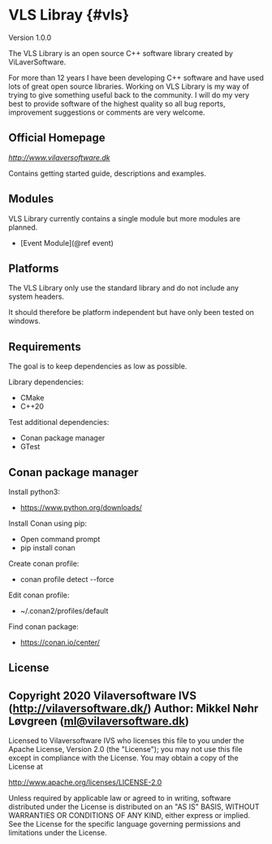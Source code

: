 ﻿# VLS Libray {#vls}
Version 1.0.0

The VLS Library is an open source C++ software library created by ViLaverSoftware.

For more than 12 years I have been developing C++ software and have used lots of great open source libraries. 
Working on VLS Library is my way of trying to give something useful back to the community.
I will do my very best to provide software of the highest quality so all bug reports, improvement suggestions or comments are very welcome. 


## Official Homepage
*http://www.vilaversoftware.dk*

Contains getting started guide, descriptions and examples.


## Modules
VLS Library currently contains a single module but more modules are planned. 

 * [Event Module](@ref event)

 ## Platforms
 The VLS Library only use the standard library and do not include any system headers.

 It should therefore be platform independent but have only been tested on windows. 


 ## Requirements
 The goal is to keep dependencies as low as possible.

 Library dependencies:
 - CMake
 - C++20

 Test additional dependencies:
  - Conan package manager
  - GTest
  
## Conan package manager
Install python3:
 - https://www.python.org/downloads/

Install Conan using pip:
 - Open command prompt
 - pip install conan
 
Create conan profile:
 - conan profile detect --force
 
Edit conan profile:
 - ~/.conan2/profiles/default

Find conan package:
- https://conan.io/center/



## License
Copyright 2020 Vilaversoftware IVS (http://vilaversoftware.dk/)
Author: Mikkel Nøhr Løvgreen (ml@vilaversoftware.dk)
------------------------------------------------------------------------
Licensed to Vilaversoftware IVS who licenses this file to you under the
Apache License, Version 2.0 (the "License"); you may not use this file
except in compliance with the License.
You may obtain a copy of the License at

http://www.apache.org/licenses/LICENSE-2.0

Unless required by applicable law or agreed to in writing, software
distributed under the License is distributed on an "AS IS" BASIS,
WITHOUT WARRANTIES OR CONDITIONS OF ANY KIND, either express or implied.
See the License for the specific language governing permissions and
limitations under the License.
